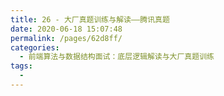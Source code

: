 ```yaml
---
title: 26 - 大厂真题训练与解读——腾讯真题
date: 2020-06-18 15:07:48
permalink: /pages/62d8ff/
categories:
  - 前端算法与数据结构面试：底层逻辑解读与大厂真题训练
tags:
  - 
---
```

